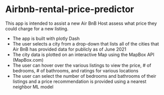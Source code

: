 # Airbnb-rental-price-predictor
This app is intended to assist a new Air BnB Host assess what price they could charge for a new listing.
  - The app is built with plotly Dash
  - The user selects a city from a drop-down that lists all of the cities that Air BnB has provided data for publicly as of June 2021
  - The city data is plotted on an interactive Map using the MapBox API (MapBox.com)
  - The user can hover over the various listings to view the price, # of bedrooms, # of bathrooms, and ratings for various locations
  - The user can select the number of bedrooms and bathrooms of their listings and a price recommendation is provided using a nearest neighbor ML model
  

  
